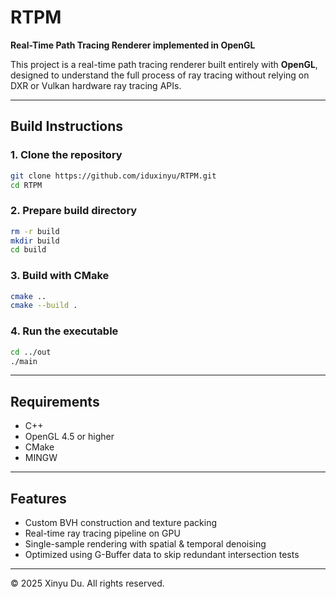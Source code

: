 # RTPM

**Real-Time Path Tracing Renderer implemented in OpenGL**

This project is a real-time path tracing renderer built entirely with **OpenGL**,  
designed to understand the full process of ray tracing without relying on DXR or Vulkan hardware ray tracing APIs.

---

## Build Instructions

### 1. Clone the repository
```bash
git clone https://github.com/iduxinyu/RTPM.git
cd RTPM
```

### 2. Prepare build directory
```bash
rm -r build
mkdir build
cd build
```

### 3. Build with CMake
```bash
cmake ..
cmake --build .
```

### 4. Run the executable
```bash
cd ../out
./main
```

---

## Requirements
- C++ 
- OpenGL 4.5 or higher  
- CMake  
- MINGW

---

## Features
- Custom BVH construction and texture packing  
- Real-time ray tracing pipeline on GPU  
- Single-sample rendering with spatial & temporal denoising  
- Optimized using G-Buffer data to skip redundant intersection tests

---

© 2025 Xinyu Du. All rights reserved.
